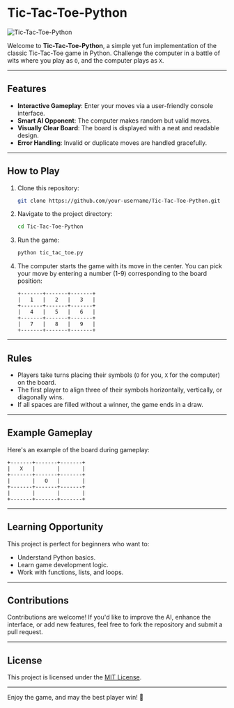 # Tic-Tac-Toe-Python  

![Tic-Tac-Toe-Python  ](https://imgur.com/a/iJFa2Cz.png)

Welcome to **Tic-Tac-Toe-Python**, a simple yet fun implementation of the classic Tic-Tac-Toe game in Python. Challenge the computer in a battle of wits where you play as `O`, and the computer plays as `X`.  

---

## Features  
- **Interactive Gameplay**: Enter your moves via a user-friendly console interface.  
- **Smart AI Opponent**: The computer makes random but valid moves.  
- **Visually Clear Board**: The board is displayed with a neat and readable design.  
- **Error Handling**: Invalid or duplicate moves are handled gracefully.  

---

## How to Play  
1. Clone this repository:  
   ```bash
   git clone https://github.com/your-username/Tic-Tac-Toe-Python.git
   ```
2. Navigate to the project directory:  
   ```bash
   cd Tic-Tac-Toe-Python
   ```
3. Run the game:  
   ```bash
   python tic_tac_toe.py
   ```
4. The computer starts the game with its move in the center. You can pick your move by entering a number (1-9) corresponding to the board position:  

   ```
   +-------+-------+-------+
   |   1   |   2   |   3   |
   +-------+-------+-------+
   |   4   |   5   |   6   |
   +-------+-------+-------+
   |   7   |   8   |   9   |
   +-------+-------+-------+
   ```

---

## Rules  
- Players take turns placing their symbols (`O` for you, `X` for the computer) on the board.  
- The first player to align three of their symbols horizontally, vertically, or diagonally wins.  
- If all spaces are filled without a winner, the game ends in a draw.  

---

## Example Gameplay  
Here's an example of the board during gameplay:  

```
+-------+-------+-------+
|   X   |       |       |
+-------+-------+-------+
|       |   O   |       |
+-------+-------+-------+
|       |       |       |
+-------+-------+-------+
```

---

## Learning Opportunity  
This project is perfect for beginners who want to:  
- Understand Python basics.  
- Learn game development logic.  
- Work with functions, lists, and loops.  

---

## Contributions  
Contributions are welcome! If you'd like to improve the AI, enhance the interface, or add new features, feel free to fork the repository and submit a pull request.  

---

## License  
This project is licensed under the [MIT License](LICENSE).  

---

Enjoy the game, and may the best player win! 🎉
